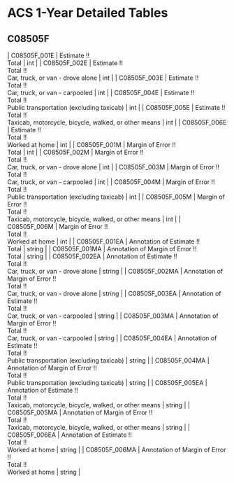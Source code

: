 # ACS 1-Year Detailed Tables

## C08505F

| C08505F_001E | Estimate !!<br>Total | int |
| C08505F_002E | Estimate !!<br>Total !!<br>Car, truck, or van - drove alone | int |
| C08505F_003E | Estimate !!<br>Total !!<br>Car, truck, or van - carpooled | int |
| C08505F_004E | Estimate !!<br>Total !!<br>Public transportation (excluding taxicab) | int |
| C08505F_005E | Estimate !!<br>Total !!<br>Taxicab, motorcycle, bicycle, walked, or other means | int |
| C08505F_006E | Estimate !!<br>Total !!<br>Worked at home | int |
| C08505F_001M | Margin of Error !!<br>Total | int |
| C08505F_002M | Margin of Error !!<br>Total !!<br>Car, truck, or van - drove alone | int |
| C08505F_003M | Margin of Error !!<br>Total !!<br>Car, truck, or van - carpooled | int |
| C08505F_004M | Margin of Error !!<br>Total !!<br>Public transportation (excluding taxicab) | int |
| C08505F_005M | Margin of Error !!<br>Total !!<br>Taxicab, motorcycle, bicycle, walked, or other means | int |
| C08505F_006M | Margin of Error !!<br>Total !!<br>Worked at home | int |
| C08505F_001EA | Annotation of Estimate !!<br>Total | string |
| C08505F_001MA | Annotation of Margin of Error !!<br>Total | string |
| C08505F_002EA | Annotation of Estimate !!<br>Total !!<br>Car, truck, or van - drove alone | string |
| C08505F_002MA | Annotation of Margin of Error !!<br>Total !!<br>Car, truck, or van - drove alone | string |
| C08505F_003EA | Annotation of Estimate !!<br>Total !!<br>Car, truck, or van - carpooled | string |
| C08505F_003MA | Annotation of Margin of Error !!<br>Total !!<br>Car, truck, or van - carpooled | string |
| C08505F_004EA | Annotation of Estimate !!<br>Total !!<br>Public transportation (excluding taxicab) | string |
| C08505F_004MA | Annotation of Margin of Error !!<br>Total !!<br>Public transportation (excluding taxicab) | string |
| C08505F_005EA | Annotation of Estimate !!<br>Total !!<br>Taxicab, motorcycle, bicycle, walked, or other means | string |
| C08505F_005MA | Annotation of Margin of Error !!<br>Total !!<br>Taxicab, motorcycle, bicycle, walked, or other means | string |
| C08505F_006EA | Annotation of Estimate !!<br>Total !!<br>Worked at home | string |
| C08505F_006MA | Annotation of Margin of Error !!<br>Total !!<br>Worked at home | string |

